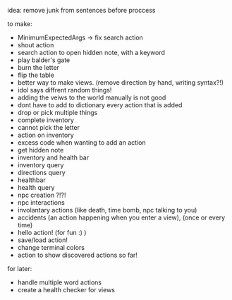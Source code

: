 idea:
    remove junk from sentences before proccess

to make:
- MinimumExpectedArgs -> fix search action
- shout action
- search action to open hidden note, with a keyword
- play balder's gate
- burn the letter
- flip the table
- better way to make views. (remove direction by hand, writing syntax?!)
- idol says diffrent random things!
- adding the veiws to the world manually is not good
- dont have to add to dictionary every action that is added
- drop or pick multiple things
- complete inventory
- cannot pick the letter
- action on inventory
- excess code when wanting to add an action
- get hidden note
- inventory and health bar
- inventory query
- directions query
- healthbar
- health query
- npc creation ?!?!
- npc interactions
- involantary actions (like death, time bomb, npc talking to you)
- accidents (an action happening when you enter a view), (once or every time)
- hello action! (for fun :) )
- save/load action!
- change terminal colors
- action to show discovered actions so far!

for later:
- handle multiple word actions
- create a health checker for views
